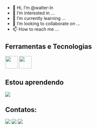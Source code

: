 - 👋 Hi, I’m @walter-ln
- 👀 I’m interested in ...
- 🌱 I’m currently learning ...
- 💞️ I’m looking to collaborate on ...
- 📫 How to reach me ...


## Ferramentas e Tecnologias

<img src="https://cdn.jsdelivr.net/gh/devicons/devicon/icons/python/python-original-wordmark.svg" width="40" height="40" />          
<img src="https://cdn.jsdelivr.net/gh/devicons/devicon/icons/linux/linux-original.svg" width="40" height="40"/>

## Estou aprendendo

<img src="https://cdn.jsdelivr.net/gh/devicons/devicon/icons/kubernetes/kubernetes-plain-wordmark.svg" />
          
## Contatos:

<div>
<a href="https://www.youtube.com/c/ProfWalterLopes" target="_blank"><img src="https://img.shields.io/badge/YouTube-FF0000?style=for-the-badge&logo=youtube&logoColor=white" target="_blank"></a>
<a href="https://instagram.com/profwalterln" target="_blank"><img src="https://img.shields.io/badge/-Instagram-%23E4405F?style=for-the-badge&logo=instagram&logoColor=white" target="_blank"></a>
<a href="[http://docente.ifrn.edu.br/profwalterln](https://www.linkedin.com/in/walterln)" target="_blank"><img src="https://img.shields.io/badge/-LinkedIn-%230077B5?style=for-the-badge&logo=linkedin&logoColor=white" target="_blank"></a>   
</div>

<!---
walter-ln/walter-ln is a ✨ special ✨ repository because its `README.md` (this file) appears on your GitHub profile.
You can click the Preview link to take a look at your changes.
--->
